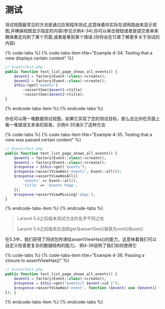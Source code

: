 # 测试

测试视图最常见的方法是通过应用程序测试,这意味着你实际在调用路由来显示视图,并确保视图显示指定的内容\(参见示例4-34\),你可以单击按钮或者是提交表单来确保重定向到了某个页面,或者是看到某个错误.\(你将会在12章了解更多关于测试的内容\)

{% code-tabs %}
{% code-tabs-item title="Example 4-34. Testing that a view displays certain content" %}
```php
// EventsTest.php
public function test_list_page_shows_all_events() {
    $event1 = factory(Event::class)->create();
    $event2 = factory(Event::class)->create();
    $this->get('events')
        ->assertSee($event1->title)
        ->assertSee($event2->title);
}

```
{% endcode-tabs-item %}
{% endcode-tabs %}

你也可以用一堆数据测试视图，如果它实现了您的测试目标，那么总比你在页面上看一堆错误文本来的容易。示例4-35演示了这种方法

{% code-tabs %}
{% code-tabs-item title="Example 4-35. Testing that a view was passed certain content" %}
```php
// EventsTest.php
public function test_list_page_shows_all_events() {
    $event1 = factory(Event::class)->create();
    $event2 = factory(Event::class)->create();
    $response = $this->get('events');
    $response->assertViewHas('events', Event::all());
    $response->assertViewHasAll([
        'events' => Event::all(),
        'title' => 'Events Page',
    ]);
    $response->assertViewMissing('dogs');
}

```
{% endcode-tabs-item %}
{% endcode-tabs %}

> Laravel 5.4之前版本测试方法的名字不同之处
>
> Laravel 5.4之前版本应该把get与assertSee\(\)替换为visit\(\)和see\(\)

在5.3中，我们获得了将闭包传递给assertViewHas\(\)的能力，这意味着我们可以自定义检查更复杂的数据结构的能力。 例4-36说明了我们如何使用它

{% code-tabs %}
{% code-tabs-item title="Example 4-36. Passing a closure to assertViewHas\(\)" %}
```php
// EventsTest.php
public function test_list_page_shows_all_events() {
    $event1 = factory(Event::class)->create();
    $response = $this->get("events/{ $event->id }");
    $response->assertViewHas('event', function ($event) use ($event1) { return $event->id === $event1->id;
}); }
```
{% endcode-tabs-item %}
{% endcode-tabs %}

